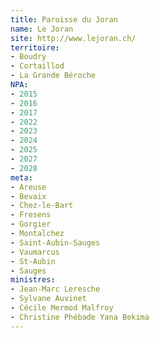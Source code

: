 ```yaml
---
title: Paroisse du Joran
name: Le Joran
site: http://www.lejoran.ch/
territoire:
- Boudry
- Cortaillod
- La Grande Béroche
NPA:
- 2015
- 2016
- 2017
- 2022
- 2023
- 2024
- 2025
- 2027
- 2028
meta:
- Areuse
- Bevaix
- Chez-le-Bart
- Fresens
- Gorgier
- Montalchez
- Saint-Aubin-Sauges
- Vaumarcus
- St-Aubin
- Sauges
ministres: 
- Jean-Marc Leresche
- Sylvane Auvinet
- Cécile Mermod Malfroy
- Christine Phébade Yana Bekima
---
```


